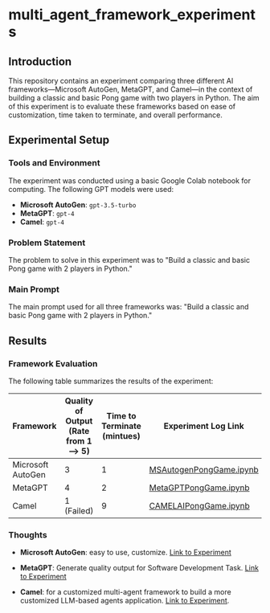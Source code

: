 # multi_agent_framework_experiments

## Introduction

This repository contains an experiment comparing three different AI frameworks—Microsoft AutoGen, MetaGPT, and Camel—in the context of building a classic and basic Pong game with two players in Python. The aim of this experiment is to evaluate these frameworks based on ease of customization, time taken to terminate, and overall performance.

## Experimental Setup

### Tools and Environment

The experiment was conducted using a basic Google Colab notebook for computing. The following GPT models were used:
- **Microsoft AutoGen**: `gpt-3.5-turbo`
- **MetaGPT**: `gpt-4`
- **Camel**: `gpt-4`

### Problem Statement

The problem to solve in this experiment was to "Build a classic and basic Pong game with 2 players in Python."

### Main Prompt

The main prompt used for all three frameworks was: "Build a classic and basic Pong game with 2 players in Python."

## Results

### Framework Evaluation

The following table summarizes the results of the experiment:

| Framework          | Quality of Output (Rate from 1 —> 5) | Time to Terminate (mintues) | Experiment Log Link |
|--------------------|---------------------------------------|--------------------|---------------------|
| Microsoft AutoGen  | 3                                     | 1                  | [MSAutogenPongGame.ipynb](https://github.com/sinhnguyen-sunny/multi_agent_framework_experiments/blob/main/MSAutogenPongGame.ipynb) |
| MetaGPT            | 4                                     | 2                  | [MetaGPTPongGame.ipynb](https://github.com/sinhnguyen-sunny/multi_agent_framework_experiments/blob/main/MetaGPTPongGame.ipynb) |
| Camel              | 1 (Failed)                            | 9                  | [CAMELAIPongGame.ipynb](https://github.com/sinhnguyen-sunny/multi_agent_framework_experiments/blob/main/CAMELAIPongGame.ipynb) |

### Thoughts

- **Microsoft AutoGen**: easy to use, customize. [Link to Experiment](https://github.com/sinhnguyen-sunny/multi_agent_framework_experiments/blob/main/MSAutogenPongGame.ipynb)

- **MetaGPT**: Generate quality output for Software Development Task. [Link to Experiment](https://github.com/sinhnguyen-sunny/multi_agent_framework_experiments/blob/main/MetaGPTPongGame.ipynb)

- **Camel**: for a customized multi-agent framework to build a more customized LLM-based agents application. [Link to Experiment](https://github.com/sinhnguyen-sunny/multi_agent_framework_experiments/blob/main/CAMELAIPongGame.ipynb).

